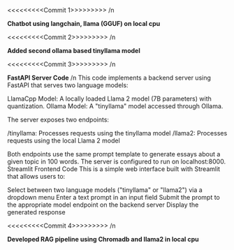 <<<<<<<<<Commit 1>>>>>>>>> /n

**Chatbot using langchain, llama (GGUF) on local cpu**

<<<<<<<<<Commit 2>>>>>>>>> /n

**Added second ollama based tinyllama model**

<<<<<<<<<Commit 3>>>>>>>>> /n

**FastAPI Server Code** /n
This code implements a backend server using FastAPI that serves two language models:

LlamaCpp Model: A locally loaded Llama 2 model (7B parameters) with quantization.
Ollama Model: A "tinyllama" model accessed through Ollama.

The server exposes two endpoints:

/tinyllama: Processes requests using the tinyllama model
/llama2: Processes requests using the local Llama 2 model

Both endpoints use the same prompt template to generate essays about a given topic in 100 words. The server is configured to run on localhost:8000.
Streamlit Frontend Code
This is a simple web interface built with Streamlit that allows users to:

Select between two language models ("tinyllama" or "llama2") via a dropdown menu
Enter a text prompt in an input field
Submit the prompt to the appropriate model endpoint on the backend server
Display the generated response

<<<<<<<<<Commit 4>>>>>>>>> /n

**Developed RAG pipeline using Chromadb and llama2 in local cpu**